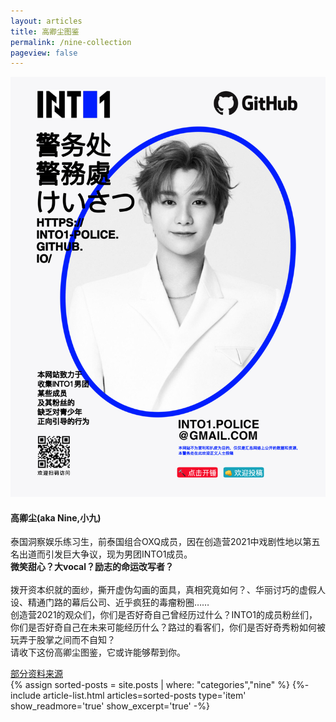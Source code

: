```yaml
---
layout: articles
title: 高卿尘图鉴
permalink: /nine-collection
pageview: false
---
```


<div class="item">
  <div class="item__image">
    <img class="image" src="../assets/images/cover/nine-cover.jpg"/>
  </div>
  <div class="item__content">
    <div class="item__header">
      <h4>高卿尘(aka Nine,小九)</h4>
    </div>
    <div class="item__description">
      <p>泰国洞察娱乐练习生，前泰国组合OXQ成员，因在创造营2021中戏剧性地以第五名出道而引发巨大争议，现为男团INTO1成员。<br />
      <strong>微笑甜心？大vocal？励志的命运改写者？</strong><br /><br />拨开资本织就的面纱，撕开虚伪勾画的面具，真相究竟如何？、华丽讨巧的虚假人设、精通门路的幕后公司、近乎疯狂的毒瘤粉圈…… <br />
      创造营2021的观众们，你们是否好奇自己曾经历过什么？INTO1的成员粉丝们，你们是否好奇自己在未来可能经历什么？路过的看客们，你们是否好奇秀粉如何被玩弄于股掌之间而不自知？<br />
      请收下这份高卿尘图鉴，它或许能够帮到你。
      
  </p>
      <a href="https://kprofiles.com/oxq-members-profile/">部分资料来源</a>
    </div>
  </div>
</div>

<div class="layout--articles">
  <section class="my-5">
    {% assign sorted-posts = site.posts | where: "categories","nine" %}
    {%- include article-list.html articles=sorted-posts type='item' show_readmore='true' show_excerpt='true' -%}
  </section>
</div>